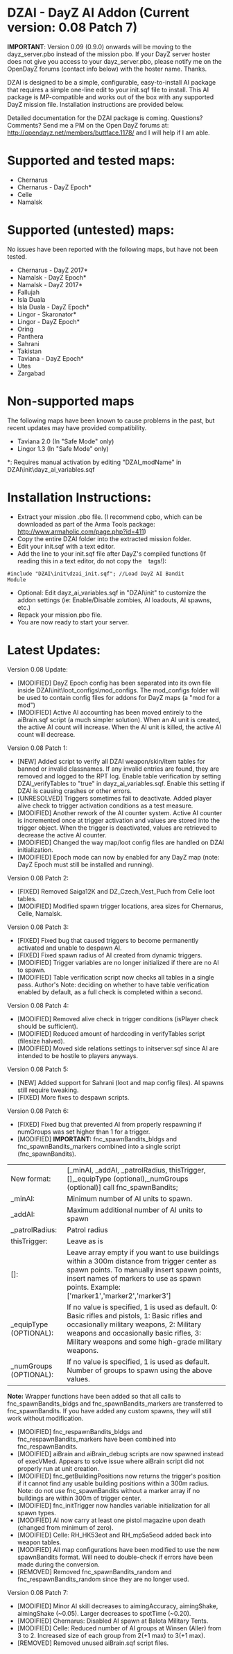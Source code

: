 DZAI - DayZ AI Addon (Current version: 0.08 Patch 7)
============

<b>IMPORTANT</b>: Version 0.09 (0.9.0) onwards will be moving to the dayz_server.pbo instead of the mission pbo. If your DayZ server hoster does not give you access to your dayz_server.pbo, please notify me on the OpenDayZ forums (contact info below) with the hoster name. Thanks.

DZAI is designed to be a simple, configurable, easy-to-install AI package that requires a simple one-line edit to your init.sqf file to install. This AI package is MP-compatible and works out of the box with any supported DayZ mission file. Installation instructions are provided below.

Detailed documentation for the DZAI package is coming. Questions? Comments? Send me a PM on the Open DayZ forums at: http://opendayz.net/members/buttface.1178/ and I will help if I am able.

Supported and tested maps:
============
- Chernarus
- Chernarus - DayZ Epoch*
- Celle
- Namalsk

Supported (untested) maps:
============
No issues have been reported with the following maps, but have not been tested.
- Chernarus - DayZ 2017*
- Namalsk - DayZ Epoch*
- Namalsk - DayZ 2017*
- Fallujah
- Isla Duala
- Isla Duala - DayZ Epoch*
- Lingor - Skaronator*
- Lingor - DayZ Epoch*
- Oring
- Panthera
- Sahrani
- Takistan
- Taviana - DayZ Epoch*
- Utes
- Zargabad

Non-supported maps
============
The following maps have been known to cause problems in the past, but recent updates may have provided compatibility.
- Taviana 2.0 	(In "Safe Mode" only)
- Lingor 1.3	(In "Safe Mode" only)
 
*: Requires manual activation by editing "DZAI_modName" in DZAI\init\dayz_ai_variables.sqf

Installation Instructions:
============
- Extract your mission .pbo file. (I recommend cpbo, which can be downloaded as part of the Arma Tools package: http://www.armaholic.com/page.php?id=411)
- Copy the entire DZAI folder into the extracted mission folder.
- Edit your init.sqf with a text editor.
- Add the line to your init.sqf file after DayZ's compiled functions (If reading this in a text editor, do not copy the <code> </code> tags!): 

<code>#include "DZAI\init\dzai_init.sqf";				//Load DayZ AI Bandit Module</code>

- Optional: Edit dayz_ai_variables.sqf in "DZAI\init" to customize the addon settings (ie: Enable/Disable zombies, AI loadouts, AI spawns, etc.)
- Repack your mission.pbo file.
- You are now ready to start your server.

Latest Updates:
============

Version 0.08 Update:

- [MODIFIED] DayZ Epoch config has been separated into its own file inside DZAI\init\loot_configs\mod_configs. The mod_configs folder will be used to contain config files for addons for DayZ maps (a "mod for a mod")
- [MODIFIED] Active AI accounting has been moved entirely to the aiBrain.sqf script (a much simpler solution). When an AI unit is created, the active AI count will increase. When the AI unit is killed, the active AI count will decrease.

Version 0.08 Patch 1:

- [NEW] Added script to verify all DZAI weapon/skin/item tables for banned or invalid classnames.  If any invalid entries are found, they are removed and logged to the RPT log. Enable table verification by setting DZAI_verifyTables to "true" in dayz_ai_variables.sqf. Enable this setting if DZAI is causing crashes or other errors.
- [UNRESOLVED] Triggers sometimes fail to deactivate. Added player alive check to trigger activation conditions as a test measure.
- [MODIFIED] Another rework of the AI counter system. Active AI counter is incremented once at trigger activation and values are stored into the trigger object. When the trigger is deactivated, values are retrieved to decrease the active AI counter.
- [MODIFIED] Changed the way map/loot config files are handled on DZAI initialization.
- [MODIFIED] Epoch mode can now by enabled for any DayZ map (note: DayZ Epoch must still be installed and running).

Version 0.08 Patch 2:

- [FIXED] Removed Saiga12K and DZ_Czech_Vest_Puch from Celle loot tables.
- [MODIFIED] Modified spawn trigger locations, area sizes for Chernarus, Celle, Namalsk.

Version 0.08 Patch 3:

- [FIXED] Fixed bug that caused triggers to become permanently activated and unable to despawn AI.
- [FIXED] Fixed spawn radius of AI created from dynamic triggers.
- [MODIFIED] Trigger variables are no longer initialized if there are no AI to spawn.
- [MODIFIED] Table verification script now checks all tables in a single pass. Author's Note: deciding on whether to have table verification enabled by default, as a full check is completed within a second.

Version 0.08 Patch 4:

- [MODIFIED] Removed alive check in trigger conditions (isPlayer check should be sufficient).
- [MODIFIED] Reduced amount of hardcoding in verifyTables script (filesize halved).
- [MODIFIED] Moved side relations settings to initserver.sqf since AI are intended to be hostile to players anyways.

Version 0.08 Patch 5:

- [NEW] Added support for Sahrani (loot and map config files). AI spawns still require tweaking.
- [FIXED] More fixes to despawn scripts.

Version 0.08 Patch 6:

- [FIXED] Fixed bug that prevented AI from properly respawning if numGroups was set higher than 1 for a trigger.
- [MODIFIED] <b>IMPORTANT:</b> fnc_spawnBandits_bldgs and fnc_spawnBandits_markers combined into a single script (fnc_spawnBandits).

<table>
<tr>
<td>New format:</td><td>[_minAI, _addAI, _patrolRadius, thisTrigger,[],_equipType (optional),_numGroups (optional)] call fnc_spawnBandits;</td>
</tr>
<tr>
<td>_minAI:</td><td> Minimum number of AI units to spawn.</td>
</tr>
<tr>
<td>_addAI:</td> <td>Maximum additional number of AI units to spawn</td>
</tr>
<tr>
<td>_patrolRadius:</td><td> Patrol radius</td>
</tr>
<tr>
<td>thisTrigger:</td><td> Leave as is</td>
</tr>
<tr>
<td>[]:</td> <td>Leave array empty if you want to use buildings within a 300m distance from trigger center as spawn points. To manually insert spawn points, insert names of markers to use as spawn points. Example: ['marker1','marker2','marker3']</td>
</tr>
<tr>
<td>_equipType (OPTIONAL):</td> <td>If no value is specified, 1 is used as default. 0: Basic rifles and pistols, 1: Basic rifles and occasionally military weapons, 2: Military weapons and occasionally basic rifles, 3: Military weapons and some high-grade military weapons.</td>
</tr>
<tr>
<td>_numGroups (OPTIONAL):</td> <td>If no value is specified, 1 is used as default. Number of groups to spawn using the above values.</td>
</tr>
</table>

<b>Note:</b> Wrapper functions have been added so that all calls to fnc_spawnBandits_bldgs and fnc_spawnBandits_markers are transferred to fnc_spawnBandits. If you have added any custom spawns, they will still work without modification.

- [MODIFIED] fnc_respawnBandits_bldgs and fnc_respawnBandits_markers have been combined into fnc_respawnBandits.
- [MODIFIED] aiBrain and aiBrain_debug scripts are now spawned instead of execVMed. Appears to solve issue where aiBrain script did not properly run at unit creation.
- [MODIFIED] fnc_getBuildingPositions now returns the trigger's position if it cannot find any usable building positions within a 300m radius. Note: do not use fnc_spawnBandits without a marker array if no buildings are within 300m of trigger center.
- [MODIFIED] fnc_initTrigger now handles variable initialization for all spawn types.
- [MODIFIED] AI now carry at least one pistol magazine upon death (changed from minimum of zero).
- [MODIFIED] Celle: RH_HK53eot and RH_mp5a5eod added back into weapon tables.
- [MODIFIED] All map configurations have been modified to use the new spawnBandits format. Will need to double-check if errors have been made during the conversion.
- [REMOVED] Removed fnc_spawnBandits_random and fnc_respawnBandits_random since they are no longer used.

Version 0.08 Patch 7:

- [MODIFIED] Minor AI skill decreases to aimingAccuracy, aimingShake, aimingShake (~0.05). Larger decreases to spotTime (~0.20).
- [MODIFIED] Chernarus: Disabled AI spawn at Balota Military Tents.
- [MODIFIED] Celle: Reduced number of AI groups at Winsen (Aller) from 3 to 2. Increased size of each group from 2(+1 max) to 3(+1 max).
- [REMOVED] Removed unused aiBrain.sqf script files.
